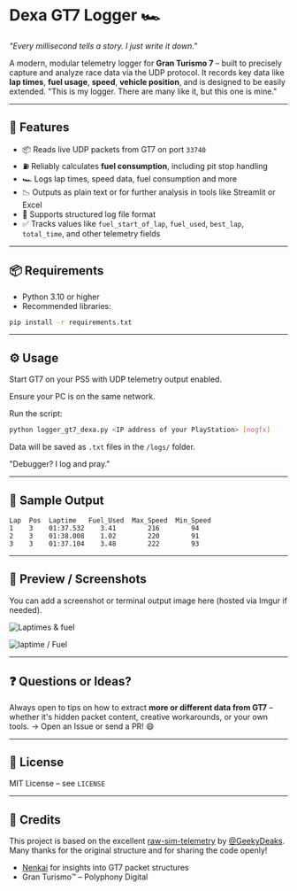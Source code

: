 # Dexa GT7 Logger 🏎️
 *"Every millisecond tells a story. I just write it down."*

A modern, modular telemetry logger for **Gran Turismo 7** – built to precisely capture and analyze race data via the UDP protocol.
It records key data like **lap times**, **fuel usage**, **speed**, **vehicle position**, and is designed to be easily extended.
"This is my logger. There are many like it, but this one is mine." 

---

## 🚀 Features

* 📦 Reads live UDP packets from GT7 on port `33740`
* ⛽ Reliably calculates **fuel consumption**, including pit stop handling
* 🏎️ Logs lap times, speed data, fuel consumption and more
* 📉 Outputs as plain text or for further analysis in tools like Streamlit or Excel
* 📂 Supports structured log file format
* ✅ Tracks values like `fuel_start_of_lap`, `fuel_used`, `best_lap`, `total_time`, and other telemetry fields

---

## 📦 Requirements

* Python 3.10 or higher
* Recommended libraries:

```bash
pip install -r requirements.txt
```

---

## ⚙️ Usage

Start GT7 on your PS5 with UDP telemetry output enabled.

Ensure your PC is on the same network.

Run the script:

```bash
python logger_gt7_dexa.py <IP address of your PlayStation> [nogfx]
```

Data will be saved as `.txt` files in the `/logs/` folder.

"Debugger? I log and pray."

---

## 🧪 Sample Output

```
Lap  Pos  Laptime   Fuel_Used  Max_Speed  Min_Speed
1    3    01:37.532    3.41        216        94
2    3    01:38.008    1.02        220        91  
3    3    01:37.104    3.48        222        93
```

---

## 📸 Preview / Screenshots

You can add a screenshot or terminal output image here (hosted via Imgur if needed).

![Laptimes & fuel](https://i.imgur.com/oXZ4QUi.png)

![laptime / Fuel](https://i.imgur.com/bObTK3Y.png)

---

## ❓ Questions or Ideas?

Always open to tips on how to extract **more or different data from GT7** – whether it's hidden packet content, creative workarounds, or your own tools.
→ Open an Issue or send a PR! 😄

---

## 📄 License

MIT License – see `LICENSE`

---

## 🙏 Credits

This project is based on the excellent [raw-sim-telemetry](https://github.com/GeekyDeaks/raw-sim-telemetry) by [@GeekyDeaks](https://github.com/GeekyDeaks).  
Many thanks for the original structure and for sharing the code openly!


* [Nenkai](https://github.com/Nenkai) for insights into GT7 packet structures
* Gran Turismo™ – Polyphony Digital
